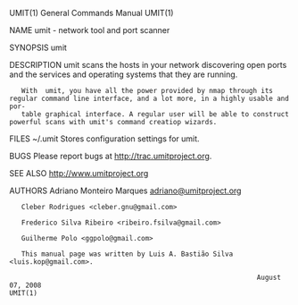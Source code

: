 UMIT(1)                                                       General Commands Manual                                                      UMIT(1)

NAME
       umit - network tool and port scanner

SYNOPSIS
       umit

DESCRIPTION
       umit scans the hosts in your network discovering open ports and the services and operating systems that they are running.

       With  umit, you have all the power provided by nmap through its regular command line interface, and a lot more, in a highly usable and por‐
       table graphical interface. A regular user will be able to construct powerful scans with umit's command creatiop wizards.

FILES
       ~/.umit
              Stores configuration settings for umit.

BUGS
       Please report bugs at http://trac.umitproject.org.

SEE ALSO
       http://www.umitproject.org

AUTHORS
       Adriano Monteiro Marques <adriano@umitproject.org>

       Cleber Rodrigues <cleber.gnu@gmail.com>

       Frederico Silva Ribeiro <ribeiro.fsilva@gmail.com>

       Guilherme Polo <ggpolo@gmail.com>

       This manual page was written by Luis A. Bastião Silva <luis.kop@gmail.com>.

                                                                  August 07, 2008                                                          UMIT(1)
